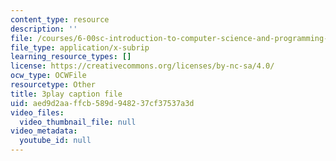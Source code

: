 ```yaml
---
content_type: resource
description: ''
file: /courses/6-00sc-introduction-to-computer-science-and-programming-spring-2011/aed9d2aaffcb589d948237cf37537a3d_rM3shFQyieU.vtt
file_type: application/x-subrip
learning_resource_types: []
license: https://creativecommons.org/licenses/by-nc-sa/4.0/
ocw_type: OCWFile
resourcetype: Other
title: 3play caption file
uid: aed9d2aa-ffcb-589d-9482-37cf37537a3d
video_files:
  video_thumbnail_file: null
video_metadata:
  youtube_id: null
---
```

